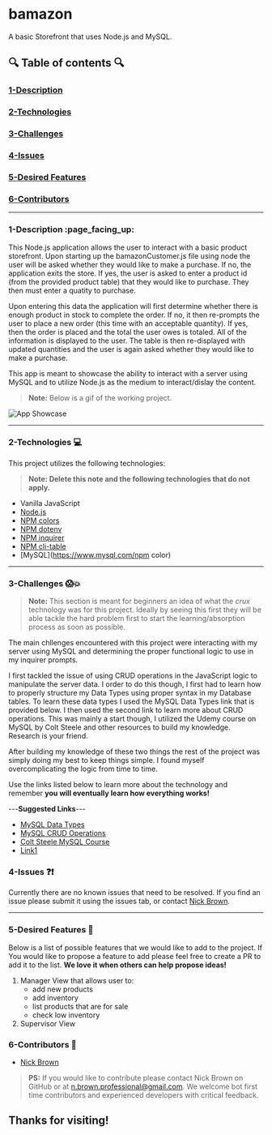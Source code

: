 


<!-- This is a basic template for ReadMe files -->

# bamazon
A basic Storefront that uses Node.js and MySQL.
  

## :mag: Table of contents :mag:

  

### [1-Description](https://github.com/nick-d-brown/bamazon#1-description-page_facing_up)
### [2-Technologies](https://github.com/nick-d-brown/bamazon#2-technologies--computer)
### [3-Challenges](https://github.com/nick-d-brown/bamazon#3-challenges-screamboom)
### [4-Issues](https://github.com/nick-d-brown/bamazon#4-issues-questionexclamation)
### [5-Desired Features](https://github.com/nick-d-brown/bamazon#5-desired-features-star2)
### [6-Contributors](https://github.com/nick-d-brown/bamazon#6-contributors-raised_hands)

 ---

### 1-Description :page\_facing\_up:

This Node.js application allows the user to interact with a basic product storefront. Upon starting up the bamazonCustomer.js file using node the user will be asked whether they would like to make a purchase. If no, the application exits the store. If yes, the user is asked to enter a product id (from the provided product table) that they would like to purchase. They then must enter a quatity to purchase. 

Upon entering this data the application will first determine whether there is enough product in stock to complete the order. If no, it then re-prompts the user to place a new order (this time with an acceptable quantity). If yes, then the order is placed and the total the user owes is totaled. All of the information is displayed to the user. The table is then re-displayed with updated quantities and the user is again asked whether they would like to make a purchase.

This app is meant to showcase the ability to interact with a server using MySQL and to utilize Node.js as the medium to interact/dislay the content. 

> **Note:** Below is a gif of the working project.




![App Showcase](https://github.com/nick-d-brown/bamazon/blob/master/assets/bamazonCapture1.gif)


---


### 2-Technologies  :computer:

  This project utilizes the following technologies:
  > **Note: Delete this note and the following technologies that do not apply.**



- Vanilla JavaScript
- [Node.js](https://nodejs.org/en/)
- [NPM colors](https://www.npmjs.com/package/colors)
- [NPM dotenv](https://www.npmjs.com/package/dotenv)
- [NPM inquirer](https://www.npmjs.com/package/inquirer)
- [NPM cli-table](https://www.npmjs.com/package/cli-table)
- [MySQL](https://www.mysql.com/npm color)

---

### 3-Challenges :scream::boom:

> **Note:** This section is meant for beginners an idea of what the *crux* technology was for this project. Ideally by seeing this first they will be able tackle the hard problem first to start the learning/absorption process as soon as possible.

The main chllenges encountered with this project were interacting with my server using MySQL and determining the proper functional logic to use in my inquirer prompts. 

I first tackled the issue of using CRUD operations in the JavaScript logic to manipulate the server data. I order to do this though, I first had to learn how to properly structure my Data Types using proper syntax in my Database tables. To learn these data types I used the MySQL Data Types link that is provided below. I then used the second link to learn more about CRUD operations. This was mainly a start though, I utilized the Udemy course on MySQL by Colt Steele and other resources to build my knowledge. Research is your friend. 

After building my knowledge of these two things the rest of the project was simply doing my best to keep things simple. I found myself overcomplicating the logic from time to time. 

Use the links listed below to learn more about the technology and remember **you will eventually learn how everything works!**

---**Suggested Links**---

- [MySQL Data Types](https://dev.mysql.com/doc/refman/5.7/en/data-type-overview.html)
- [MySQL CRUD Operations](https://www.nodejsera.com/nodejs-tutorial-day17-crud-in-mysql.html)
- [Colt Steele MySQL Course](https://www.udemy.com/the-ultimate-mysql-bootcamp-go-from-sql-beginner-to-expert/)
- [Link1]()

### 4-Issues :question::exclamation:

  Currently there are no known issues that need to be resolved. If you find an issue please submit it using the issues tab, or contact [Nick Brown](https://github.com/nick-d-brown/).

---

### 5-Desired Features :star2:

  Below is a list of possible features that we would like to add to the project. If You would like to propose a feature to add please feel free to create a PR to add it to the list. **We love it when others can help propose ideas!**

1.	Manager View that allows user to:
    - add new products 
    - add inventory
    - list products that are for sale
    - check low inventory
2.	Supervisor View

### 6-Contributors :raised_hands:

- [Nick Brown](https://github.com/nick-d-brown/)

> **PS:** If you would like to contribute please contact Nick Brown on GitHub or at n.brown.professional@gmail.com. We welcome bot first time contributors and experienced developers with critical feedback. 


## Thanks for visiting!